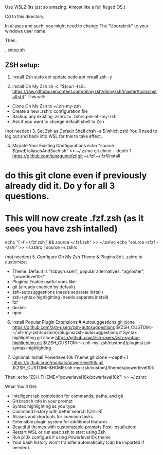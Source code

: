 

Use WSL2 (its just so amazing. Almost like a full fleged OS.)



Cd to this directory.

In aliases and such, you might need to change The "Uporabnik" to your windows user name.

Then:

. setup.sh





## ZSH setup:


1. Install Zsh
 sudo apt update
 sudo apt install zsh -y
 
2. Install Oh My Zsh 
sh -c "$(curl -fsSL https://raw.githubusercontent.com/ohmyzsh/ohmyzsh/master/tools/install.sh)"
This will:
- Clone Oh My Zsh to ~/.oh-my-zsh
- Create a new .zshrc configuration file
- Backup any existing .zshrc to .zshrc.pre-oh-my-zsh
- Ask if you want to change default shell to Zsh

(not needed) 3. Set Zsh as Default Shell 
chsh -s $(which zsh)
You'll need to log out and back into WSL for this to take effect.

4. Migrate Your Existing Configurations
echo "source $(pwd)/aliasesAndSuch.sh" >> ~/.zshrc
git clone --depth 1 https://github.com/junegunn/fzf.git ~/.fzf 
~/.fzf/install

# do this git clone even if previously already did it. Do y for all 3 questions.
# This will now create .fzf.zsh (as it sees you have zsh intalled)

echo "[ -f ~/.fzf.zsh ] && source ~/.fzf.zsh" >> ~/.zshrc
echo "source <(fzf --zsh)" >> ~/.zshrc | source ~/.zshrc



(not needed) 5. Configure Oh My Zsh Theme & Plugins
Edit .zshrc to customize:
- Theme: Default is "robbyrussell", popular alternatives: "agnoster", "powerlevel10k"
- Plugins: Enable useful ones like:
- git (already enabled by default)
- zsh-autosuggestions (needs separate install)
- zsh-syntax-highlighting (needs separate install)
- fzf
- docker
- npm


6. Install Popular Plugin Extensions # Autosuggestions git clone https://github.com/zsh-users/zsh-autosuggestions ${ZSH_CUSTOM:-~/.oh-my-zsh/custom}/plugins/zsh-autosuggestions # Syntax highlighting git clone https://github.com/zsh-users/zsh-syntax-highlighting.git ${ZSH_CUSTOM:-~/.oh-my-zsh/custom}/plugins/zsh-syntax-highlighting


7. Optional: Install Powerlevel10k Theme 
git clone --depth=1 https://github.com/romkatv/powerlevel10k.git ${ZSH_CUSTOM:-$HOME/.oh-my-zsh/custom}/themes/powerlevel10k

Then:
echo 'ZSH_THEME="powerlevel10k/powerlevel10k"' >> ~/.zshrc



What You'll Get:
- Intelligent tab completion for commands, paths, and git
- Git branch info in your prompt
- Syntax highlighting as you type
- Command history with better search (Ctrl+R)
- Aliases and shortcuts for common tasks
- Extensible plugin system for additional features
- Beautiful themes with customizable prompts
Post-Installation:
- Restart WSL or run exec zsh to start using Zsh
- Run p10k configure if using Powerlevel10k theme
- Your bash history won't transfer automatically (can be imported if needed)